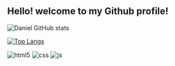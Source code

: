 ## Hello!  welcome to my Github profile!


![Daniel GitHub stats](https://github-readme-stats.vercel.app/api?username=DanielMirandad&show_icons=true&theme=tokyonight)


[![Top Langs](https://github-readme-stats.vercel.app/api/top-langs/?username=DanielMirandad&layout=compact)](https://github.com/anuraghazra/github-readme-stats)

<div style="display: inline_block">
  <img align="center" alt="html5" src="https://img.shields.io/badge/HTML5-E34F26?style=for-the-badge&logo=html5&logoColor=white" />
  <img align="center" alt="css" src="https://img.shields.io/badge/CSS3-1572B6?style=for-the-badge&logo=css3&logoColor=white" />
  <img align="center" alt="js" src="https://img.shields.io/badge/JavaScript-F7DF1E?style=for-the-badge&logo=javascript&logoColor=black" />
 </div><br/>
